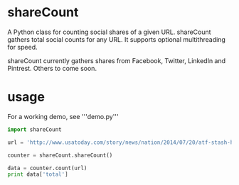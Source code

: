 shareCount
==========

A Python class for counting social shares of a given URL. shareCount gathers total social counts for any URL. It supports optional multithreading for speed.

shareCount currently gathers shares from Facebook, Twitter, LinkedIn and Pintrest. Others to come soon. 

usage
=====

For a working demo, see '''demo.py'''

```python
import shareCount

url = 'http://www.usatoday.com/story/news/nation/2014/07/20/atf-stash-house-stings-racial-profiling/12800195/'

counter = shareCount.shareCount()

data = counter.count(url)
print data['total']
```

